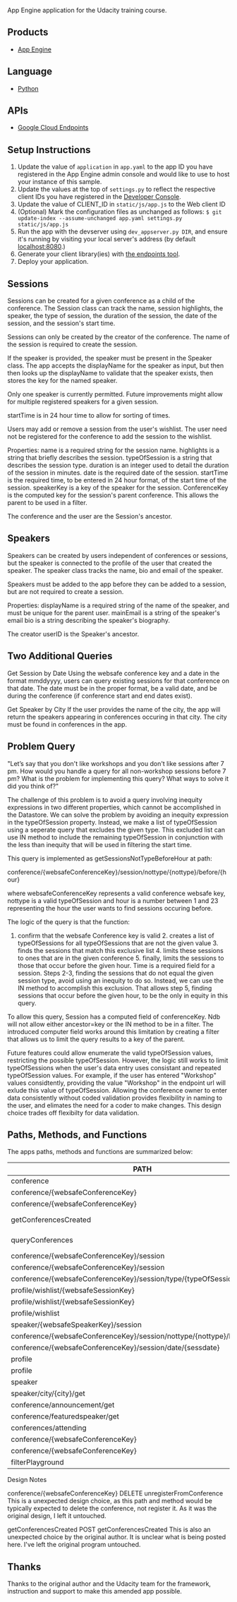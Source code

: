 App Engine application for the Udacity training course.

## Products
- [App Engine][1]

## Language
- [Python][2]

## APIs
- [Google Cloud Endpoints][3]

## Setup Instructions
1. Update the value of `application` in `app.yaml` to the app ID you
   have registered in the App Engine admin console and would like to use to host
   your instance of this sample.
1. Update the values at the top of `settings.py` to
   reflect the respective client IDs you have registered in the
   [Developer Console][4].
1. Update the value of CLIENT_ID in `static/js/app.js` to the Web client ID
1. (Optional) Mark the configuration files as unchanged as follows:
   `$ git update-index --assume-unchanged app.yaml settings.py static/js/app.js`
1. Run the app with the devserver using `dev_appserver.py DIR`, and ensure it's running by visiting
   your local server's address (by default [localhost:8080][5].)
1. Generate your client library(ies) with [the endpoints tool][6].
1. Deploy your application.

## Sessions
Sessions can be created for a given conference as a child of the conference. The Session class can track the name, session highlights, the speaker, the type of session, the duration of the session, the date of the session, and the session's start time.

Sessions can only be created by the creator of the conference. The name of the session is required to create the session. 

If the speaker is provided, the speaker must be present in the Speaker class. The app accepts the displayName for the speaker as input, but then then looks up the displayName to validate that the speaker exists, then stores the key for the named speaker. 

Only one speaker is currently permitted. Future improvements might allow for multiple registered speakers for a given session.

startTime is in 24 hour time to allow for sorting of times.

Users may add or remove a session from the user's wishlist. The user need not be registered for the conference to add the session to the wishlist.

Properties:
name is a required string for the session name.
highlights is a string that briefly describes the session.
typeOfSession is a string that describes the session type.
duration is an integer used to detail the duration of the session in minutes.
date is the required date of the session.
startTime is the required time, to be entered in 24 hour format, of the start time of the session.
speakerKey is a key of the speaker for the session.
ConferenceKey is the computed key for the session's parent conference. This allows the parent to be used in a filter.  

The conference and the user are the Session's ancestor.


## Speakers
Speakers can be created by users independent of conferences or sessions, but the speaker is connected to the profile of the user that created the speaker. The speaker class tracks the name, bio and email of the speaker.

Speakers must be added to the app before they can be added to a session, but are not required to create a session.

Properties:
displayName is a required string of the name of the speaker, and must be unique for the parent user.
mainEmail is a string of the speaker's email
bio is a string describing the speaker's biography.

The creator userID is the Speaker's ancestor.


## Two Additional Queries

Get Session by Date
Using the websafe conference key and a date in the format mmddyyyy, users can query existing sessions for that conference on that date. The date must be in the proper format, be a valid date, and be during the conference (if conference start and end dates exist).

Get Speaker by City
If the user provides the name of the city, the app will return the speakers appearing in conferences occuring in that city. The city must be found in conferences in the app.

## Problem Query
"Let’s say that you don't like workshops and you don't like sessions after 7 pm. How would you handle a query for all non-workshop sessions before 7 pm? What is the problem for implementing this query? What ways to solve it did you think of?"

The challenge of this problem is to avoid a query involving inequity expressions in two different properties, which cannot be accomplished in the Datastore. We can solve the problem by avoiding an inequity expression in the typeOfSession property. Instead, we make a list of typeOfSession using a seperate query that excludes the given type. This excluded list can use IN method to include the remaining typeOfSession in conjunction with the less than inequity that will be used in filtering the start time.

This query is implemented as getSessionsNotTypeBeforeHour at path:

conference/{websafeConferenceKey}/session/nottype/{nottype}/before/{hour}

where websafeConferenceKey represents a valid conference websafe key, nottype is a valid typeOfSession and hour is a number between 1 and 23 representing the hour the user wants to find sessions occuring before.

The logic of the query is that the function:
   1. confirm that the websafe Conference key is valid
	2. creates a list of typeOfSessions for all typeOfSessions that are not the given value
	3. finds the sessions that match this exclusive list
	4. limits these sessions to ones that are in the given conference
	5. finally, limits the sessions to those that occur before the given hour. Time is a required field for a session.
Steps 2-3, finding the sessions that do not equal the given session type, avoid using an inequity to do so. Instead, we can use the IN method to accomplish this exclusion. That allows step 5, finding sessions that occur before the given hour, to be the only in equity in this query.

To allow this query, Session has a computed field of conferenceKey. Ndb will not allow either ancestor=key or the IN method to be in a filter. The introduced computer field works around this limitation by creating a filter that allows us to limit the query results to a key of the parent.

Future features could allow enumerate the valid typeOfSession values, restricting the possible typeOfSession. However, the logic still works to limit typeOfSessions when the user's data entry uses consistant and repeated typeOfSession values. For example, if the user has entered "Workshop" values considtently, providing the value "Workshop" in the endpoint url will exlude this value of typeOfSession. Allowing the conference owner to enter data consistently without coded validation provides flexibility in naming to the user, and elimates the need for a coder to make changes. This design choice trades off flexibilty for data validation.  

## Paths, Methods, and Functions

The apps paths, methods and functions are summarized below:

PATH | HTTP | Function
---- | ---- | --------
conference | POS | createConference
conference/{websafeConferenceKey} | PUT | updateConference
conference/{websafeConferenceKey} | GET | getConference
getConferencesCreated | POST	getConferencesCreated
queryConferences | POST	queryConferences
conference/{websafeConferenceKey}/session | GET | getConferenceSessions
conference/{websafeConferenceKey}/session | POST | createSession
conference/{websafeConferenceKey}/session/type/{typeOfSession} | GET | getConferenceSessionsByType
profile/wishlist/{websafeSessionKey} | POST | addSessionToWishlist
profile/wishlist/{websafeSessionKey} | DELETE | deleteSessionInWishlist
profile/wishlist | GET | getSessionsInWishlist
speaker/{websafeSpeakerKey}/session | GET | getSessionsBySpeaker
conference/{websafeConferenceKey}/session/nottype/{nottype}/before/{hour} | GET | getSessionsNotTypeBeforeHour
conference/{websafeConferenceKey}/session/date/{sessdate} | GET | getSessionsByDate
profile | GET | getProfile
profile | POST | saveProfile
speaker | POST | createSpeaker
speaker/city/{city}/get | GET | getSpeakerByCity
conference/announcement/get | GET | getAnnouncement
conference/featuredspeaker/get | GET | getFeaturedSpeaker
conferences/attending | GET | getConferencesToAttend
conference/{websafeConferenceKey} | POST | registerForConference
conference/{websafeConferenceKey} | DELETE | unregisterFromConference
filterPlayground | GET | filterPlayground

Design Notes

conference/{websafeConferenceKey}		DELETE 	unregisterFromConference
This is a unexpected design choice, as this path and method would be typically expected to delete the conference, not register it. As it was the original design, I left it untouched.

getConferencesCreated					POST	getConferencesCreated
This is also an unexpected choice by the original author. It is unclear what is being posted here. I've left the original program untouched.

## Thanks

Thanks to the original author and the Udacity team for the framework, instruction and support to make this amended app possible.

[1]: https://developers.google.com/appengine
[2]: http://python.org
[3]: https://developers.google.com/appengine/docs/python/endpoints/
[4]: https://console.developers.google.com/
[5]: https://localhost:8080/
[6]: https://developers.google.com/appengine/docs/python/endpoints/endpoints_tool
